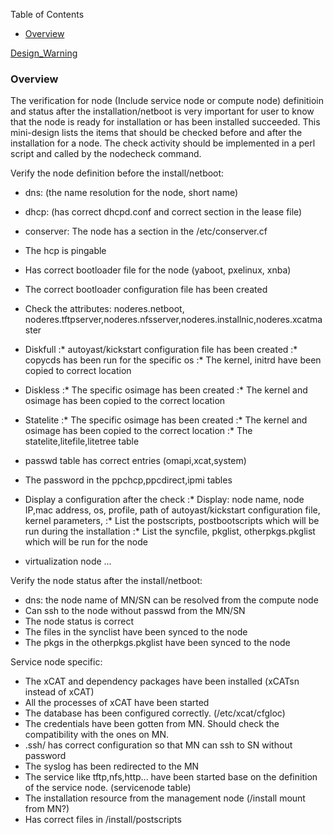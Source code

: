 <!-- START doctoc generated TOC please keep comment here to allow auto update -->
<!-- DON'T EDIT THIS SECTION, INSTEAD RE-RUN doctoc TO UPDATE -->
Table of Contents

- [Overview](#overview)

<!-- END doctoc generated TOC please keep comment here to allow auto update -->

[Design_Warning](Design_Warning)


### Overview

The verification for node (Include service node or compute node) definitioin and status after the installation/netboot is very important for user to know that the node is ready for installation or has been installed succeeded. This mini-design lists the items that should be checked before and after the installation for a node.
The check activity should be implemented in a perl script and called by the nodecheck command.


Verify the node definition before the install/netboot:
* dns: (the name resolution for the node, short name)
* dhcp: (has correct dhcpd.conf and correct section in the lease file)
* conserver: The node has a section in the /etc/conserver.cf
* The hcp is pingable
* Has correct bootloader file for the node (yaboot, pxelinux, xnba)
* The correct bootloader configuration file has been created
* Check the attributes: noderes.netboot, noderes.tftpserver,noderes.nfsserver,noderes.installnic,noderes.xcatmaster
* Diskfull
:* autoyast/kickstart configuration file has been created
:* copycds has been run for the specific os
:* The kernel, initrd have been copied to correct location
* Diskless
:* The specific osimage has been created
:* The kernel and osimage has been copied to the correct location
* Statelite
:* The specific osimage has been created
:* The kernel and osimage has been copied to the correct location
:* The statelite,litefile,litetree table

* passwd table has correct entries (omapi,xcat,system)
* The password in the ppchcp,ppcdirect,ipmi tables
* Display a configuration after the check
:* Display: node name, node IP,mac address, os, profile, path of autoyast/kickstart configuration file, kernel parameters,
:* List the postscripts, postbootscripts which will be run during the installation
:* List the syncfile, pkglist, otherpkgs.pkglist which will be run for the node
* virtualization node ...

Verify the node status after the install/netboot:
* dns: the node name of MN/SN can be resolved from the compute node
* Can ssh to the node without passwd from the MN/SN
* The node status is correct
* The files in the synclist have been synced to the node
* The pkgs in the otherpkgs.pkglist have been synced to the node

Service node specific:
* The xCAT and dependency packages have been installed (xCATsn instead of xCAT)
* All the processes of xCAT have been started
* The database has been configured correctly. (/etc/xcat/cfgloc)
* The credentials have been gotten from MN. Should check the compatibility with the ones on MN.
* .ssh/ has correct configuration so that MN can ssh to SN without password
* The syslog has been redirected to the MN
* The service like tftp,nfs,http... have been started base on the definition of the service node. (servicenode table)
* The installation resource from the management node (/install mount from MN?)
* Has correct files in /install/postscripts